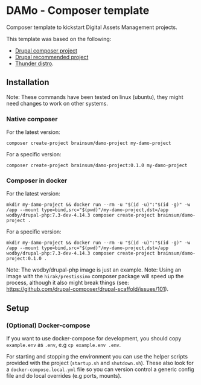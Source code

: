 # DAMo - Composer template

Composer template to kickstart Digital Assets Management projects.

This template was based on the following:

- [Drupal composer project](https://github.com/drupal-composer/drupal-project)
- [Drupal recommended project](https://www.drupal.org/docs/develop/using-composer/starting-a-site-using-drupal-composer-project-templates)
- [Thunder distro](https://github.com/thunder/thunder-project).

## Installation

Note: These commands have been tested on linux (ubuntu), they might need changes to work on other systems.

### Native composer

For the latest version:
```shell script
composer create-project brainsum/damo-project my-damo-project
```

For a specific version:
```shell script
composer create-project brainsum/damo-project:0.1.0 my-damo-project
```

### Composer in docker

For the latest version:
```shell script
mkdir my-damo-project && docker run --rm -u "$(id -u)":"$(id -g)" -w /app --mount type=bind,src="$(pwd)"/my-damo-project,dst=/app wodby/drupal-php:7.3-dev-4.14.3 composer create-project brainsum/damo-project .
```

For a specific version:
```shell script
mkdir my-damo-project && docker run --rm -u "$(id -u)":"$(id -g)" -w /app --mount type=bind,src="$(pwd)"/my-damo-project,dst=/app wodby/drupal-php:7.3-dev-4.14.3 composer create-project brainsum/damo-project:0.1.0 .
```

Note: The wodby/drupal-php image is just an example.
Note: Using an image with the `hirak/prestissimo` composer package will speed up the process, although it also might break things (see: <https://github.com/drupal-composer/drupal-scaffold/issues/101>).

## Setup

### (Optional) Docker-compose

If you want to use docker-compose for development, you should copy `example.env` as `.env`, e.g `cp example.env .env`.

For starting and stopping the environment you can use the helper scripts provided with the project (`startup.sh` and `shutdown.sh`). These also look for a `docker-compose.local.yml` file so you can version control a generic config file and do local overrides (e.g ports, mounts).
